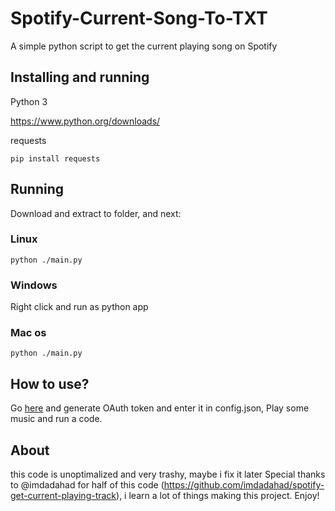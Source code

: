 # Spotify-Current-Song-To-TXT 

A simple python script to get the current playing song on Spotify

## Installing and running

Python 3

https://www.python.org/downloads/

requests
```
pip install requests
```

## Running

Download and extract to folder, and next:
### Linux
```
python ./main.py
```
### Windows
Right click and run as python app

### Mac os
```
python ./main.py
```

## How to use?
Go [here](https://developer.spotify.com/console/get-users-currently-playing-track/) and generate OAuth token and enter it in config.json, Play some music and run a code.

## About
this code is unoptimalized and very trashy, maybe i fix it later
Special thanks to @imdadahad for half of this code (https://github.com/imdadahad/spotify-get-current-playing-track), i learn a lot of things making this project.
Enjoy!
